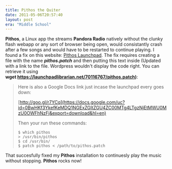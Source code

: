 ```yaml
---
title: Pithos the Quiter
date: 2011-05-06T20:57:40
layout: post
era: "Middle School"
---
```


**Pithos**, a Linux app the streams **Pandora Radio** natively without the clunky flash webapp or any sort of browser being open, would consistantly crash after a few songs and would have to be restarted to continue playing. I found a fix on this website: [Pithos Launchpad](https://bugs.launchpad.net/pithos/+bug/705271). The fix requires creating a file with the name **_pithos.patch_** and then putting this text inside (Updated with a link to the file. Wordpress wouldn't display the code right. You can retrieve it using **wget https://launchpadlibrarian.net/70116767/pithos.patch)**: 

> [](https://launchpadlibrarian.net/70116767/pithos.patch)
>
> Here is also a Google Docs link just incase the launchpad every goes down:
>
> [http://goo.gl/r7YCq](https://docs.google.com/uc?id=0BwHKf3YkefKeMDQ1NGExZGItZGU4ZC00MTg4LTgzNjEtMWU0MzU0OWFhNzFj&export=download&hl=en)
>
> Then your run these commands:
>
>     $ which pithos
>     > /usr/bin/pithos
>     $ cd /usr/bin/
>     $ patch pithos < /path/to/pithos.patch

That succesfully fixed my **Pithos** installation to continuesly play the music without stopping. **Pithos** rocks now!
